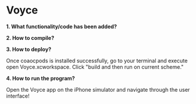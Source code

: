 # Voyce

<b> 1. What functionality/code has been added? </b>



<b> 2. How to compile? </b>



<b> 3. How to deploy? </b>

Once coaocpods is installed successfully, go to your terminal and execute open Voyce.xcworkspace. Click "build and then run on current scheme."

<b> 4. How to run the program? </b>

Open the Voyce app on the iPhone simulator and navigate through the user interface!
